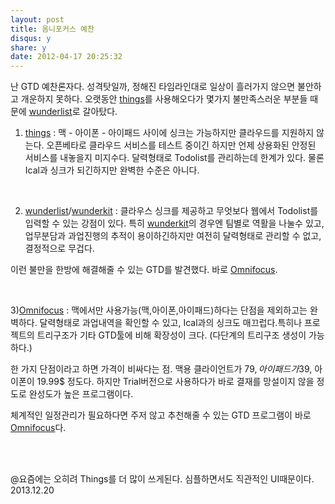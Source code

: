 ```yaml
---
layout: post
title: 옴니포커스 예찬
disqus: y
share: y
date: 2012-04-17 20:25:32
---
```



난 GTD 예찬론자다. 성격탓일까, 정해진 타임라인대로 일상이 흘러가지 않으면 불안하고 개운하지 못하다. 오랫동안 [things](http://culturedcode.com/things)를 사용해오다가 몇가지 불만족스러운 부분들 때문에 [wunderlist](http://www.wunderlist.com/)로 갈아탔다.

1) [things](http://culturedcode.com/things) : 맥 - 아이폰 - 아이패드 사이에 싱크는 가능하지만 클라우드를 지원하지 않는다. 오픈베타로 클라우드 서비스를 테스트 중이긴 하지만 언제 상용화된 안정된 서비스를 내놓을지 미지수다.
달력형태로 Todolist를 관리하는데 한계가 있다.
물론 Ical과 싱크가 되긴하지만 완벽한 수준은 아니다. 

</br>

2) [wunderlist](http://www.wunderlist.com/)/[wunderkit](https://www.wunderkit.com/) :
클라우스 싱크를 제공하고 무엇보다 웹에서 Todolist를 입력할 수 있는 강점이 있다. 특히 [wunderkit](https://www.wunderkit.com/)의 경우엔 팀별로 역활을 나눌수 있고,업무분담과 과업진행의 추적이 용이하긴하지만 여전히 달력형태로 관리할 수 없고, 결정적으로 무겁다. 

이런 불만을 한방에 해결해줄 수 있는 GTD를 발견했다. 바로 [Omnifocus](http://www.omnigroup.com/products/omnifocus/).

</br>

3)[Omnifocus](http://www.omnigroup.com/products/omnifocus/)
: 맥에서만 사용가능(맥,아이폰,아이패드)하다는 단점을 제외하고는 완벽하다. 
달력형태로 과업내역을 확인할 수 있고, Ical과의 싱크도 매끄럽다.특히나 프로젝트의 트리구조가 기타 GTD툴에 비해 확장성이 크다. (다단계의 트리구조 생성이 가능하다.) 

한 가지 단점이라고 하면 가격이 비싸다는 점. 맥용 클라이언트가 79$, 아이패드가 39$, 아이폰이 19.99$ 정도다. 하지만 Trial버전으로 사용하다가 바로 결재를 망설이지 않을 정도로 완성도가 높은 프로그램이다. 

체계적인 일정관리가 필요하다면 주저 않고 추천해줄 수 있는 GTD 프로그램이 바로 [Omnifocus](http://www.omnigroup.com/products/omnifocus/)다. 

</br>
</br>

@요즘에는 오히려 Things를 더 많이 쓰게된다. 심플하면서도 직관적인 UI때문이다. 2013.12.20 

